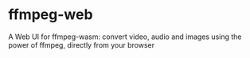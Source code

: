 # ffmpeg-web
A Web UI for ffmpeg-wasm: convert video, audio and images using the power of ffmpeg, directly from your browser
